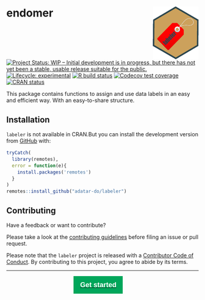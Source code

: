 
<!-- README.md is generated from README.Rmd. Please edit that file -->

# endomer <img src='man/figures/logo.png' align="right" height="138" />

<!-- badges: start -->

[![Project Status: WIP – Initial development is in progress, but there
has not yet been a stable, usable release suitable for the
public.](https://www.repostatus.org/badges/latest/wip.svg)](https://www.repostatus.org/#wip)
[![Lifecycle:
experimental](https://img.shields.io/badge/lifecycle-experimental-orange.svg)](https://www.tidyverse.org/lifecycle/#experimental)
[![R build
status](https://github.com/adatar-do/labeler/workflows/R-CMD-check/badge.svg)](https://github.com/adatar-do/labeler/actions)
[![Codecov test
coverage](https://codecov.io/gh/adatar-do/labeler/branch/main/graph/badge.svg)](https://codecov.io/gh/adatar-do/labeler?branch=main)
[![CRAN
status](https://www.r-pkg.org/badges/version/labeler)](https://CRAN.R-project.org/package=labeler)
<!-- badges: end -->

This package contains functions to assign and use data labels in an easy
and efficient way. With an easy-to-share structure.

## Installation

<!-- You can install the released version of labeler from [CRAN](https://CRAN.R-project.org) with: -->
<!-- ``` r -->
<!-- install.packages("labeler") -->
<!-- ``` -->

`labeler` is not available in CRAN.But you can install the development
version from [GitHub](https://github.com/) with:

``` r
tryCatch(
  library(remotes),
  error = function(e){
    install.packages('remotes')
  }
)
remotes::install_github("adatar-do/labeler")
```

## Contributing

Have a feedback or want to contribute?

Please take a look at the [contributing
guidelines](https://adatar-do.github.io/labeler/CONTRIBUTING.html)
before filing an issue or pull request.

Please note that the `labeler` project is released with a [Contributor
Code of
Conduct](https://contributor-covenant.org/es/version/2/0/CODE_OF_CONDUCT.html).
By contributing to this project, you agree to abide by its terms.

<hr/>

<a href="./articles/labeler.html"><button type="button"
style = "
    border: 1px solid transparent;
    background-color: #00a65a;
    display: block;
    padding: 10px 16px;
    font-size: 18px;
    line-height: 1.3333333;
    color: #fff;
    cursor: pointer;
    margin-left: 35%;
    margin-top: 10px;
    font-weight: 900;
    text-align: center;
    white-space: nowrap;
    vertical-align: middle;">
    Get started</button></a>
